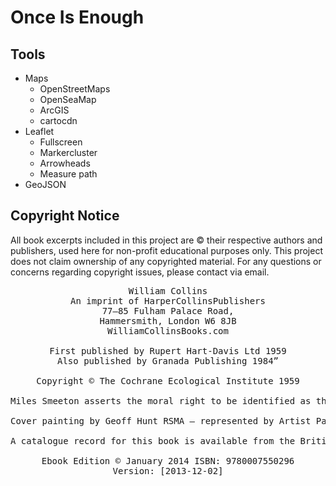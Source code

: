 # Once Is Enough

## Tools

- Maps
  - OpenStreetMaps
  - OpenSeaMap
  - ArcGIS
  - cartocdn
- Leaflet
  - Fullscreen
  - Markercluster
  - Arrowheads
  - Measure path
- GeoJSON

## Copyright Notice

All book excerpts included in this project are © their respective authors and publishers, used here for non-profit educational purposes only. This project does not claim ownership of any copyrighted material. For any questions or concerns regarding copyright issues, please contact via email.

<pre align="center">
William Collins
An imprint of HarperCollinsPublishers
77–85 Fulham Palace Road,
Hammersmith, London W6 8JB
WilliamCollinsBooks.com

First published by Rupert Hart-Davis Ltd 1959
Also published by Granada Publishing 1984”

Copyright © The Cochrane Ecological Institute 1959

Miles Smeeton asserts the moral right to be identified as the author of this work

Cover painting by Geoff Hunt RSMA – represented by Artist Partners

A catalogue record for this book is available from the British Library

Ebook Edition © January 2014 ISBN: 9780007550296
Version: [2013-12-02]
</pre>
